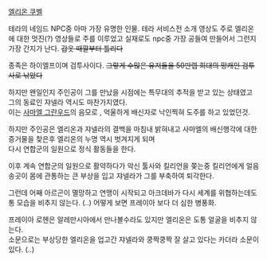 [엘리온 쿠벨](%EC%97%98%EB%A6%AC%EC%98%A8%20%EC%BF%A0%EB%B2%A8.md)

테라의 네임드 NPC중 아마 가장 유명한 인물. 테라 서비스전 소개 영상도 주로 엘리온에 대한 멋진(?) 영상들로 주를 이루었고 실재로도
npc중 가장 공들여 만들어서 그런지 가장 간지가 난다. <del>갑옷 때깔부터 틀리다</del>

종족은 하이엘프이며 검투사이다. <del>그렇게 수많은 유저들을 50만렙 희대의 망캐인 검투사로 낚았다</del>

하지만 왠일인지 주인공이 그를 만났을 시점에는 특무대의 추적을 받고 있는 상태였고 그의 동료인 쟈넬라 역시도 마찬가지였다.  
이는 [사마엘 그란우드](%EC%82%AC%EB%A7%88%EC%97%98%20%EA%B7%B8%EB%9E%80%EC%9A%B0%EB%93%9C.md)의 음모로 , 억울하게 배신자로 낙인찍혀 도주를 하고 있었던것.

하지만 주인공은 엘리온과 쟈넬라의 결백을 마침내 밝혀내고 사마엘의 배신행각에 대한 증거물을 찾은후 엘리온의 누명 역시 벗겨지게 되며  
다시 연합군의 일원으로 정식 활동들을 한다.

이후 계속 연합군의 일원으로 활약하다가 악신 툴사와 킬리언을 쫒는중 킬리언에게 얼음 송곳이 몸에 관통하는 큰 부상을 입고 쟈넬라가 그를
부축하여 퇴각한다.

그런데 어째 아르곤이 멸망하고 연맹이 시작되고 아크데바가 다시 세계를 위협하는데도 통 모습을 비추지 않는다. (..) 어떻게 보면 프레이아
보다 더 심한 병풍화.

프레이아 로헨은 알레만시아에서 만나볼수라도 있지만 엘리온은 도통 얼굴을 비추지 않는다.  
소문으로는 부상당한 엘리온을 업고간 쟈넬라와 쿵짝쿵짝 잘 살고 있다는 카더라 소문이 있다. (..)

